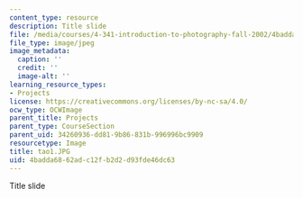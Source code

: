 ```yaml
---
content_type: resource
description: Title slide
file: /media/courses/4-341-introduction-to-photography-fall-2002/4badda6862adc12fb2d2d93fde46dc63_tao1.JPG
file_type: image/jpeg
image_metadata:
  caption: ''
  credit: ''
  image-alt: ''
learning_resource_types:
- Projects
license: https://creativecommons.org/licenses/by-nc-sa/4.0/
ocw_type: OCWImage
parent_title: Projects
parent_type: CourseSection
parent_uid: 34260936-dd81-9b86-831b-996996bc9909
resourcetype: Image
title: tao1.JPG
uid: 4badda68-62ad-c12f-b2d2-d93fde46dc63
---
```

Title slide